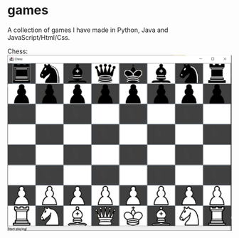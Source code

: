 # games
A collection of games I have made in Python, Java and JavaScript/Html/Css. 

Chess:
![alt text](https://github.com/IsakMovitz/games/blob/master/Chess.jpg)



